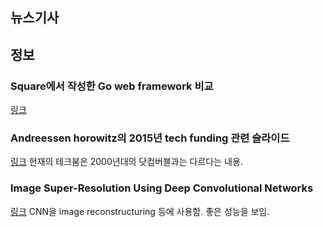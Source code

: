 ## 뉴스기사 





## 정보

### Square에서 작성한 Go web framework 비교
[링크](https://corner.squareup.com/2014/05/evaluating-go-frameworks.html)


### Andreessen horowitz의 2015년 tech funding 관련 슬라이드
[링크](https://a16z.com/2015/06/15/u-s-tech-funding-whats-going-on/)
현재의 테크붐은 2000년대의 닷컴버블과는 다르다는 내용.


### Image Super-Resolution Using Deep Convolutional Networks
[링크](http://arxiv.org/abs/1501.00092)
CNN을 image reconstructuring 등에 사용함. 좋은 성능을 보임.


